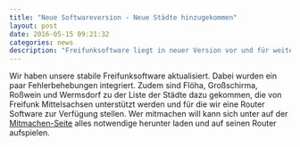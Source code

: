 ```yaml
---
title: "Neue Softwareversion - Neue Städte hinzugekommen"
layout: post
date: 2016-05-15 09:21:32
categories: news
description: "Freifunksoftware liegt in neuer Version vor und für weitere Städte"
---
```

Wir haben unsere stabile Freifunksoftware aktualisiert. Dabei wurden ein paar Fehlerbehebungen integriert.
Zudem sind Flöha, Großschirma, Roßwein und Wermsdorf zu der Liste der Städte dazu gekommen, die von Freifunk
Mittelsachsen unterstützt werden und für die wir eine Router Software zur Verfügung stellen.
Wer mitmachen will kann sich unter auf der [Mitmachen-Seite](/mitmachen/#software--freifunk-firmware) alles notwendige
herunter laden und auf seinen Router aufspielen.
